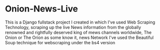 # Onion-News-Live
This is a Django fullstack project I created in which I've used Web Scraping Technology, scraping up the live News information from the globally renowned and rightfully deserved king of mews channels worldwide, The Onion or The Orion as some know it, news Network
I've used the Beautiful Soup technique for webscraping under the bs4 version
